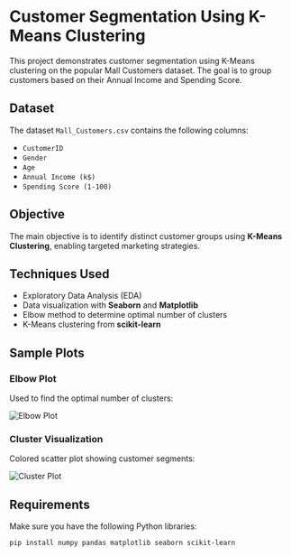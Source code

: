 # Customer Segmentation Using K-Means Clustering

This project demonstrates customer segmentation using K-Means clustering on the popular Mall Customers dataset. The goal is to group customers based on their Annual Income and Spending Score.

## Dataset

The dataset `Mall_Customers.csv` contains the following columns:
- `CustomerID`
- `Gender`
- `Age`
- `Annual Income (k$)`
- `Spending Score (1-100)`

## Objective

The main objective is to identify distinct customer groups using **K-Means Clustering**, enabling targeted marketing strategies.

## Techniques Used

- Exploratory Data Analysis (EDA)
- Data visualization with **Seaborn** and **Matplotlib**
- Elbow method to determine optimal number of clusters
- K-Means clustering from **scikit-learn**

## Sample Plots

### Elbow Plot
Used to find the optimal number of clusters:

![Elbow Plot](link-to-image-if-you-upload-one)

### Cluster Visualization
Colored scatter plot showing customer segments:

![Cluster Plot](link-to-image-if-you-upload-one)

## Requirements

Make sure you have the following Python libraries:
```bash
pip install numpy pandas matplotlib seaborn scikit-learn
